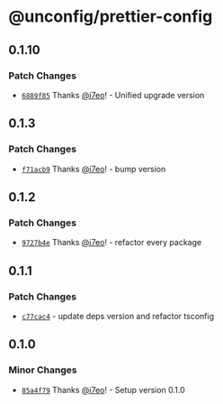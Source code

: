 # @unconfig/prettier-config

## 0.1.10
### Patch Changes



- [`6889f85`](https://github.com/i7eo/unconfig/commit/6889f857087ded19feb42b2575ec1e029e462f7c) Thanks [@i7eo](https://github.com/i7eo)! - Unified upgrade version

## 0.1.3
### Patch Changes



- [`f71acb9`](https://github.com/i7eo/unconfig/commit/f71acb904d4b792a7122c96c6ae72cc09d45c5a8) Thanks [@i7eo](https://github.com/i7eo)! - bump version

## 0.1.2
### Patch Changes



- [`9727b4e`](https://github.com/i7eo/unconfig/commit/9727b4ec1dd73be781a1747e1194da668793eae7) Thanks [@i7eo](https://github.com/i7eo)! - refactor every package

## 0.1.1

### Patch Changes

- [`c77cac4`](https://github.com/i7eo/unconfig/commit/c77cac433c9f7df410a9ff72d008f97b234e0f55) - update deps version and refactor tsconfig

## 0.1.0

### Minor Changes

- [`85a4f79`](https://github.com/i7eo/unconfig/commit/85a4f79908717615c60c41977dbf2bb5a1e9de67) Thanks [@i7eo](https://github.com/i7eo)! - Setup version 0.1.0
